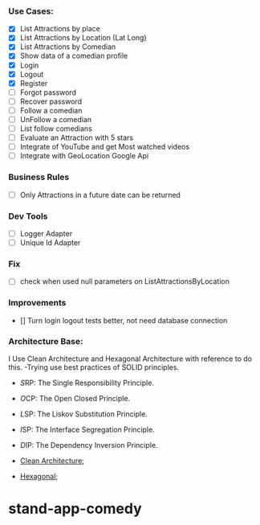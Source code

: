 ### Use Cases:
- [x] List Attractions by place
- [x] List Attractions by Location (Lat Long)
- [x] List Attractions by Comedian
- [x] Show data of a comedian profile
- [x] Login
- [x] Logout
- [x] Register
- [ ] Forgot password
- [ ] Recover password
- [ ] Follow a comedian
- [ ] UnFollow a comedian
- [ ] List follow comedians
- [ ] Evaluate an Attraction with 5 stars
- [ ] Integrate of YouTube and get Most watched videos
- [ ] Integrate with GeoLocation Google Api

### Business Rules
- [ ] Only Attractions in a future date can be returned

### Dev Tools 
- [ ] Logger Adapter
- [ ] Unique Id Adapter

### Fix 
- [ ] check when used null parameters on ListAttractionsByLocation

### Improvements
- [] Turn login logout tests better, not need database connection


### Architecture Base:
I Use Clean Architecture and Hexagonal Architecture with reference to do this. 
-Trying use best practices of SOLID principles.

- *S*RP: The Single Responsibility Principle.
- *O*CP: The Open Closed Principle.
- *L*SP: The Liskov Substitution Principle.
- *I*SP: The Interface Segregation Principle.
- *D*IP: The Dependency Inversion Principle.

- [Clean Architecture](http://cleancoder.com/);
- [Hexagonal](https://alistair.cockburn.us/hexagonal-architecture/);

# stand-app-comedy
